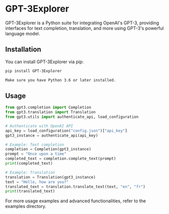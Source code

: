 # GPT-3Explorer

GPT-3Explorer is a Python suite for integrating OpenAI's GPT-3, providing interfaces for text completion, translation, and more using GPT-3's powerful language model.

## Installation

You can install GPT-3Explorer via pip:

```bash
pip install GPT-3Explorer

Make sure you have Python 3.6 or later installed.
```
## Usage

```python
from gpt3.completion import Completion
from gpt3.translation import Translation
from gpt3.utils import authenticate_api, load_configuration

# Authenticate with OpenAI API
api_key = load_configuration("config.json")["api_key"]
gpt3_instance = authenticate_api(api_key)

# Example: Text completion
completion = Completion(gpt3_instance)
prompt = "Once upon a time"
completed_text = completion.complete_text(prompt)
print(completed_text)

# Example: Translation
translation = Translation(gpt3_instance)
text = "Hello, how are you?"
translated_text = translation.translate_text(text, "en", "fr")
print(translated_text)
```

For more usage examples and advanced functionalities, refer to the examples directory.

